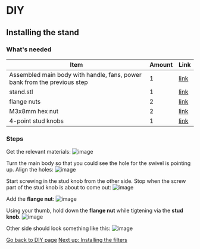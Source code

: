# DIY

## Installing the stand

### What's needed

| Item | Amount | Link |
| - | - | - |
| Assembled main body with handle, fans, power bank from the previous step | 1 | [link](./installing-power-bank.md) |
| stand.stl| 1 | [link](./stand.stl) |
| flange nuts| 2 | [link](https://www.amazon.com/gp/product/B00L1LBFPQ/ref=ppx_yo_dt_b_search_asin_title?ie=UTF8&psc=1) |
| M3x8mm hex nut | 2 |  [link](https://www.amazon.com/gp/product/B08N68W9SP/ref=ppx_yo_dt_b_search_asin_title?ie=UTF8&th=1) |
| 4-point stud knobs | 1 |  [link](https://www.amazon.com/dp/B091DQ53BJ?ref=ppx_yo2ov_dt_b_fed_asin_title) |

### Steps

Get the relevant materials:
![image](https://breathesafe.s3.us-east-2.amazonaws.com/images/laminair/images/IMG_0454.jpeg)

Turn the main body so that you could see the hole for the swivel is pointing up.  Align the holes:
![image](https://breathesafe.s3.us-east-2.amazonaws.com/images/laminair/images/IMG_0455.jpeg)

Start screwing in the stud knob from the other side. Stop when the screw part of the stud knob is about to come out:
![image](https://breathesafe.s3.us-east-2.amazonaws.com/images/laminair/images/IMG_0456.jpeg)

Add the **flange nut**:
![image](https://breathesafe.s3.us-east-2.amazonaws.com/images/laminair/images/IMG_0457.jpeg)

Using your thumb, hold down the **flange nut** while tigtening via the **stud knob**.
![image](https://breathesafe.s3.us-east-2.amazonaws.com/images/laminair/images/IMG_0458.jpeg)

Other side should look something like this:
![image](https://breathesafe.s3.us-east-2.amazonaws.com/images/laminair/images/IMG_0459.jpeg)

[Go back to DIY page](./diy.md)
[Next up: Installing the filters](./installing-filters.md)
